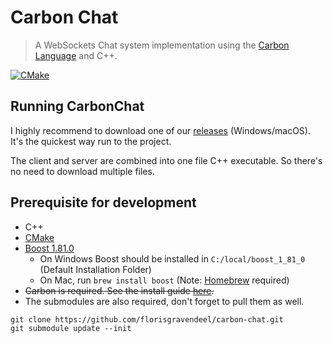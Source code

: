 # Carbon Chat
> A WebSockets Chat system implementation using the [Carbon Language](https://github.com/carbon-language/carbon-lang) and C++.

[![CMake](https://github.com/florisgravendeel/carbon-chat/actions/workflows/cmake.yml/badge.svg)](https://github.com/florisgravendeel/carbon-chat/actions/workflows/cmake.yml)


## Running CarbonChat
I highly recommend to download one of our [releases](https://github.com/florisgravendeel/carbon-chat/releases) (Windows/macOS). It's the quickest way run to the project.

The client and server are combined into one file C++ executable. So there's no need to download multiple files. 

## Prerequisite for development
- C++
- [CMake](https://cmake.org/download/)
- [Boost 1.81.0](https://www.boost.org/users/download/)
    - On Windows Boost should be installed in `C:/local/boost_1_81_0` (Default Installation Folder)
    - On Mac, run `brew install boost` (Note: [Homebrew](https://brew.sh) required)
-  <del>Carbon is required. See the install guide [here](https://github.com/carbon-language/carbon-lang#getting-started).
- The submodules are also required, don't forget to pull them as well.
```
git clone https://github.com/florisgravendeel/carbon-chat.git
git submodule update --init
```

